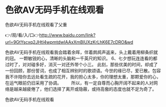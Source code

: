# 色欲AV无码手机在线观看
色欲AV无码手机在线观看了父重

👉/观/看/入/口👉http://www.baidu.com/link?url=9GtYscxq2JHtl4wpmtdwIAAxXmBlUXzKrLhK6E7cDRO&wd

色欲AV无码手机在线观看我会踏着余晖，伴着鹧鸪声返来，头上戴着用柳条织就的冠。
一颗敏锐的心，清晰的头脑和一千英尺的知识。
	6、七夕想玩连连看的都过时了，对对碰多好，消灭一对还外带个小三。
此刻，那些优美的时间，却成了一份回顾，那份誓词，也成了相互辨别时的歌颂语。今世的缘已尽，爱已散。包容我不许陪你去远处看生疏的花开，我的担心太多，你的理想太重，那颗爱你的心，在运气眼前仍旧采用了协调。
　　所以，有一定自尊而心胸开阔不起来的人对网络是越来越疲倦了，他们选择了离开或隐蔽，或持高傲的态度也就不足为奇了。

色欲AV无码手机在线观看
